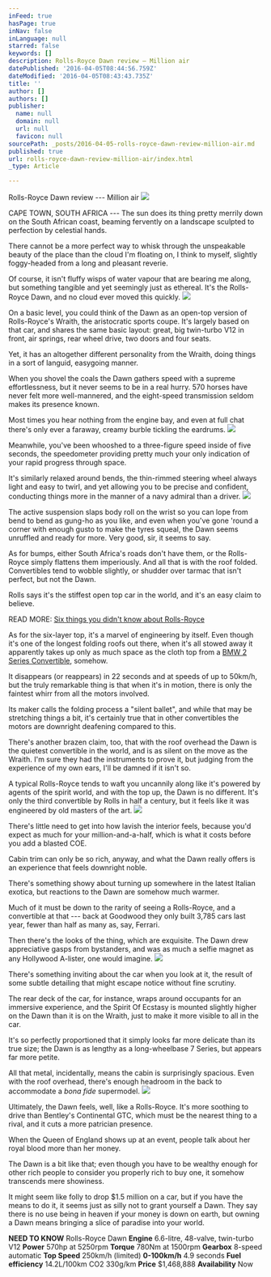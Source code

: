 ```yaml
---
inFeed: true
hasPage: true
inNav: false
inLanguage: null
starred: false
keywords: []
description: Rolls-Royce Dawn review — Million air
datePublished: '2016-04-05T08:44:56.759Z'
dateModified: '2016-04-05T08:43:43.735Z'
title: ''
author: []
authors: []
publisher:
  name: null
  domain: null
  url: null
  favicon: null
sourcePath: _posts/2016-04-05-rolls-royce-dawn-review-million-air.md
published: true
url: rolls-royce-dawn-review-million-air/index.html
_type: Article

---
```

Rolls-Royce Dawn review --- Million air
![](https://the-grid-user-content.s3-us-west-2.amazonaws.com/da368d83-cbd3-400c-af3f-4af352718a7b.jpg)

CAPE TOWN, SOUTH AFRICA --- The sun does its thing pretty merrily down on the South African coast, beaming fervently on a landscape sculpted to perfection by celestial hands.

There cannot be a more perfect way to whisk through the unspeakable beauty of the place than the cloud I'm floating on, I think to myself, slightly foggy-headed from a long and pleasant reverie.

Of course, it isn't fluffy wisps of water vapour that are bearing me along, but something tangible and yet seemingly just as ethereal. It's the Rolls-Royce Dawn, and no cloud ever moved this quickly.
![](https://the-grid-user-content.s3-us-west-2.amazonaws.com/9f125a7d-189d-4776-b458-45ab49c03cfa.jpg)

On a basic level, you could think of the Dawn as an open-top version of Rolls-Royce's Wraith, the aristocratic sports coupe. It's largely based on that car, and shares the same basic layout: great, big twin-turbo V12 in front, air springs, rear wheel drive, two doors and four seats.

Yet, it has an altogether different personality from the Wraith, doing things in a sort of languid, easygoing manner.

When you shovel the coals the Dawn gathers speed with a supreme effortlessness, but it never seems to be in a real hurry. 570 horses have never felt more well-mannered, and the eight-speed transmission seldom makes its presence known.

Most times you hear nothing from the engine bay, and even at full chat there's only ever a faraway, creamy burble tickling the eardrums.
![](https://the-grid-user-content.s3-us-west-2.amazonaws.com/9e34de16-faaa-4f24-816c-e7b8507390e4.jpg)

Meanwhile, you've been whooshed to a three-figure speed inside of five seconds, the speedometer providing pretty much your only indication of your rapid progress through space.

It's similarly relaxed around bends, the thin-rimmed steering wheel always light and easy to twirl, and yet allowing you to be precise and confident, conducting things more in the manner of a navy admiral than a driver.
![](https://the-grid-user-content.s3-us-west-2.amazonaws.com/426d6ab9-bae4-4d37-847a-3200598b633e.jpg)

The active suspension slaps body roll on the wrist so you can lope from bend to bend as gung-ho as you like, and even when you've gone 'round a corner with enough gusto to make the tyres squeal, the Dawn seems unruffled and ready for more. Very good, sir, it seems to say.

As for bumps, either South Africa's roads don't have them, or the Rolls-Royce simply flattens them imperiously.
And all that is with the roof folded. Convertibles tend to wobble slightly, or shudder over tarmac that isn't perfect, but not the Dawn.

Rolls says it's the stiffest open top car in the world, and it's an easy claim to believe.

READ MORE: [Six things you didn't know about Rolls-Royce][0]

As for the six-layer top, it's a marvel of engineering by itself. Even though it's one of the longest folding roofs out there, when it's all stowed away it apparently takes up only as much space as the cloth top from a [BMW 2 Series Convertible][1], somehow.

It disappears (or reappears) in 22 seconds and at speeds of up to 50km/h, but the truly remarkable thing is that when it's in motion, there is only the faintest whirr from all the motors involved.

Its maker calls the folding process a "silent ballet", and while that may be stretching things a bit, it's certainly true that in other convertibles the motors are downright deafening compared to this. 

There's another brazen claim, too, that with the roof overhead the Dawn is the quietest convertible in the world, and is as silent on the move as the Wraith. I'm sure they had the instruments to prove it, but judging from the experience of my own ears, I'll be damned if it isn't so.

A typical Rolls-Royce tends to waft you uncannily along like it's powered by agents of the spirit world, and with the top up, the Dawn is no different. It's only the third convertible by Rolls in half a century, but it feels like it was engineered by old masters of the art.
![](https://the-grid-user-content.s3-us-west-2.amazonaws.com/d645b022-97ed-43f0-ace0-5ba3912a8f4c.jpg)

There's little need to get into how lavish the interior feels, because you'd expect as much for your million-and-a-half, which is what it costs before you add a blasted COE.

Cabin trim can only be so rich, anyway, and what the Dawn really offers is an experience that feels downright noble.

There's something showy about turning up somewhere in the latest Italian exotica, but reactions to the Dawn are somehow much warmer.

Much of it must be down to the rarity of seeing a Rolls-Royce, and a convertible at that --- back at Goodwood they only built 3,785 cars last year, fewer than half as many as, say, Ferrari.

Then there's the looks of the thing, which are exquisite. The Dawn drew appreciative gasps from bystanders, and was as much a selfie magnet as any Hollywood A-lister, one would imagine.
![](https://the-grid-user-content.s3-us-west-2.amazonaws.com/3b1a862e-3dad-46dd-986b-f629a95939e6.jpg)

There's something inviting about the car when you look at it, the result of some subtle detailing that might escape notice without fine scrutiny.

The rear deck of the car, for instance, wraps around occupants for an immersive experience, and the Spirit Of Ecstasy is mounted slightly higher on the Dawn than it is on the Wraith, just to make it more visible to all in the car.

It's so perfectly proportioned that it simply looks far more delicate than its true size; the Dawn is as lengthy as a long-wheelbase 7 Series, but appears far more petite.

All that metal, incidentally, means the cabin is surprisingly spacious. Even with the roof overhead, there's enough headroom in the back to accommodate a _bona fide_ supermodel.
![](https://the-grid-user-content.s3-us-west-2.amazonaws.com/57e95969-16da-4561-8023-cca101e88692.jpg)

Ultimately, the Dawn feels, well, like a Rolls-Royce. It's more soothing to drive than Bentley's Continental GTC, which must be the nearest thing to a rival, and it cuts a more patrician presence.

When the Queen of England shows up at an event, people talk about her royal blood more than her money.

The Dawn is a bit like that; even though you have to be wealthy enough for other rich people to consider you properly rich to buy one, it somehow transcends mere showiness.

It might seem like folly to drop $1.5 million on a car, but if you have the means to do it, it seems just as silly not to grant yourself a Dawn. They say there is no use being in heaven if your money is down on earth, but owning a Dawn means bringing a slice of paradise into your world.

**NEED TO KNOW** Rolls-Royce Dawn **Engine** 6.6-litre, 48-valve, twin-turbo V12 **Power** 570hp at 5250rpm
**Torque** 780Nm at 1500rpm
**Gearbox** 8-speed automatic 
**Top Speed** 250km/h (limited)
**0-100km/h** 4.9 seconds 
**Fuel efficiency** 14.2L/100km
CO2 330g/km
**Price** $1,468,888
**Availability** Now

[0]: http://www.carbuyer.com.sg/news/199-six-things-you-didn-t-know-about-rolls-royce
[1]: http://www.carbuyer.com.sg/test-drives/609-bmw-220i-convertible-review-compelling-cabrio